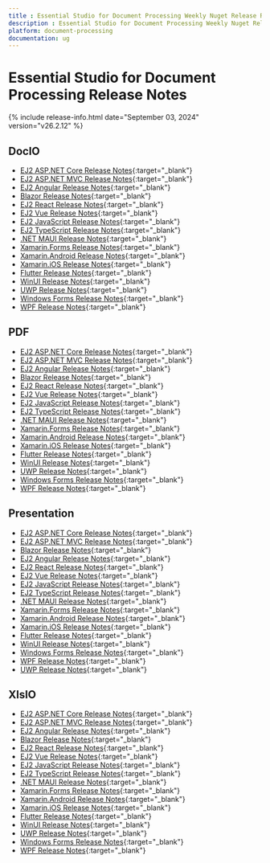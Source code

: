 ```yaml
---
title : Essential Studio for Document Processing Weekly Nuget Release Release Notes  
description : Essential Studio for Document Processing Weekly Nuget Release Release Notes  
platform: document-processing
documentation: ug
---
```


# Essential Studio for Document Processing  Release Notes  

{% include release-info.html date="September 03, 2024"  version="v26.2.12" %} 

## DocIO

* [EJ2 ASP.NET Core Release Notes](https://ej2.syncfusion.com/aspnetcore/documentation/release-notes/26.2.12#docio){:target="_blank"}
* [EJ2 ASP.NET MVC Release Notes](https://ej2.syncfusion.com/aspnetmvc/documentation/release-notes/26.2.12#docio){:target="_blank"}
* [EJ2 Angular Release Notes](https://ej2.syncfusion.com/angular/documentation/release-notes/26.2.12#docio){:target="_blank"}
* [Blazor Release Notes](https://blazor.syncfusion.com/documentation/release-notes/26.2.12#docio){:target="_blank"}
* [EJ2 React Release Notes](https://ej2.syncfusion.com/react/documentation/release-notes/26.2.12#docio){:target="_blank"}
* [EJ2 Vue  Release Notes](https://ej2.syncfusion.com/vue/documentation/release-notes/26.2.12#docio){:target="_blank"}
* [EJ2 JavaScript Release Notes](https://ej2.syncfusion.com/javascript/documentation/release-notes/26.2.12#docio){:target="_blank"}
* [EJ2 TypeScript Release Notes](https://ej2.syncfusion.com/documentation/release-notes/26.2.12#docio){:target="_blank"}
* [.NET MAUI Release Notes](/maui/release-notes/v26.2.12#docio){:target="_blank"}
* [Xamarin.Forms Release Notes](/xamarin/release-notes/v26.2.12#docio){:target="_blank"}
* [Xamarin.Android Release Notes](/xamarin-android/release-notes/v26.2.12#docio){:target="_blank"}
* [Xamarin.iOS Release Notes](/xamarin-ios/release-notes/v26.2.12#docio){:target="_blank"}
* [Flutter Release Notes](/flutter/release-notes/v26.2.12#docio){:target="_blank"}
* [WinUI Release Notes](/winui/release-notes/v26.2.12#docio){:target="_blank"}
* [UWP Release Notes](/uwp/release-notes/v26.2.12#docio){:target="_blank"}
* [Windows Forms Release Notes](/windowsforms/release-notes/v26.2.12#docio){:target="_blank"}
* [WPF Release Notes](/wpf/release-notes/v26.2.12#docio){:target="_blank"}



## PDF

* [EJ2 ASP.NET Core Release Notes](https://ej2.syncfusion.com/aspnetcore/documentation/release-notes/26.2.12#pdf){:target="_blank"}
* [EJ2 ASP.NET MVC Release Notes](https://ej2.syncfusion.com/aspnetmvc/documentation/release-notes/26.2.12#pdf){:target="_blank"}
* [EJ2 Angular Release Notes](https://ej2.syncfusion.com/angular/documentation/release-notes/26.2.12#pdf){:target="_blank"}
* [Blazor Release Notes](https://blazor.syncfusion.com/documentation/release-notes/26.2.12#pdf){:target="_blank"}
* [EJ2 React Release Notes](https://ej2.syncfusion.com/react/documentation/release-notes/26.2.12#pdf){:target="_blank"}
* [EJ2 Vue  Release Notes](https://ej2.syncfusion.com/vue/documentation/release-notes/26.2.12#pdf){:target="_blank"}
* [EJ2 JavaScript Release Notes](https://ej2.syncfusion.com/javascript/documentation/release-notes/26.2.12#pdf){:target="_blank"}
* [EJ2 TypeScript Release Notes](https://ej2.syncfusion.com/documentation/release-notes/26.2.12#pdf){:target="_blank"}
* [.NET MAUI Release Notes](/maui/release-notes/v26.2.12#pdf){:target="_blank"}
* [Xamarin.Forms Release Notes](/xamarin/release-notes/v26.2.12#pdf){:target="_blank"}
* [Xamarin.Android Release Notes](/xamarin-android/release-notes/v26.2.12#pdf){:target="_blank"}
* [Xamarin.iOS Release Notes](/xamarin-ios/release-notes/v26.2.12#pdf){:target="_blank"}
* [Flutter Release Notes](/flutter/release-notes/v26.2.12#pdf){:target="_blank"}
* [WinUI Release Notes](/winui/release-notes/v26.2.12#pdf){:target="_blank"}
* [UWP Release Notes](/uwp/release-notes/v26.2.12#pdf){:target="_blank"}
* [Windows Forms Release Notes](/windowsforms/release-notes/v26.2.12#pdf){:target="_blank"}
* [WPF Release Notes](/wpf/release-notes/v26.2.12#pdf){:target="_blank"}


## Presentation

* [EJ2 ASP.NET Core Release Notes](https://ej2.syncfusion.com/aspnetcore/documentation/release-notes/26.2.12#presentation){:target="_blank"}
* [EJ2 ASP.NET MVC Release Notes](https://ej2.syncfusion.com/aspnetmvc/documentation/release-notes/26.2.12#presentation){:target="_blank"}
* [Blazor Release Notes](https://blazor.syncfusion.com/documentation/release-notes/26.2.12#presentation){:target="_blank"}
* [EJ2 Angular Release Notes](https://ej2.syncfusion.com/angular/documentation/release-notes/26.2.12#presentation){:target="_blank"}
* [EJ2 React Release Notes](https://ej2.syncfusion.com/react/documentation/release-notes/26.2.12#presentation){:target="_blank"}
* [EJ2 Vue  Release Notes](https://ej2.syncfusion.com/vue/documentation/release-notes/26.2.12#presentation){:target="_blank"}
* [EJ2 JavaScript Release Notes](https://ej2.syncfusion.com/javascript/documentation/release-notes/26.2.12#presentation){:target="_blank"}
* [EJ2 TypeScript Release Notes](https://ej2.syncfusion.com/documentation/release-notes/26.2.12#presentation){:target="_blank"}
* [.NET MAUI Release Notes](/maui/release-notes/v26.2.12#presentation){:target="_blank"}
* [Xamarin.Forms Release Notes](/xamarin/release-notes/v26.2.12#presentation){:target="_blank"}
* [Xamarin.Android Release Notes](/xamarin-android/release-notes/v26.2.12#presentation){:target="_blank"}
* [Xamarin.iOS Release Notes](/xamarin-ios/release-notes/v26.2.12#presentation){:target="_blank"}
* [Flutter Release Notes](/flutter/release-notes/v26.2.12#presentation){:target="_blank"}
* [WinUI Release Notes](/winui/release-notes/v26.2.12#presentation){:target="_blank"}
* [Windows Forms Release Notes](/windowsforms/release-notes/v26.2.12#presentation){:target="_blank"}
* [WPF Release Notes](/wpf/release-notes/v26.2.12#presentation){:target="_blank"}
* [UWP Release Notes](/uwp/release-notes/v26.2.12#presentation){:target="_blank"}



## XlsIO

* [EJ2 ASP.NET Core Release Notes](https://ej2.syncfusion.com/aspnetcore/documentation/release-notes/26.2.12#xlsio){:target="_blank"}
* [EJ2 ASP.NET MVC Release Notes](https://ej2.syncfusion.com/aspnetmvc/documentation/release-notes/26.2.12#xlsio){:target="_blank"}
* [EJ2 Angular Release Notes](https://ej2.syncfusion.com/angular/documentation/release-notes/26.2.12#xlsio){:target="_blank"}
* [Blazor Release Notes](https://blazor.syncfusion.com/documentation/release-notes/26.2.12#xlsio){:target="_blank"}
* [EJ2 React Release Notes](https://ej2.syncfusion.com/react/documentation/release-notes/26.2.12#xlsio){:target="_blank"}
* [EJ2 Vue  Release Notes](https://ej2.syncfusion.com/vue/documentation/release-notes/26.2.12#xlsio){:target="_blank"}
* [EJ2 JavaScript Release Notes](https://ej2.syncfusion.com/javascript/documentation/release-notes/26.2.12#xlsio){:target="_blank"}
* [EJ2 TypeScript Release Notes](https://ej2.syncfusion.com/documentation/release-notes/26.2.12#xlsio){:target="_blank"}
* [.NET MAUI Release Notes](/maui/release-notes/v26.2.12#xlsio){:target="_blank"}
* [Xamarin.Forms Release Notes](/xamarin/release-notes/v26.2.12#xlsio){:target="_blank"}
* [Xamarin.Android Release Notes](/xamarin-android/release-notes/v26.2.12#xlsio){:target="_blank"}
* [Xamarin.iOS Release Notes](/xamarin-ios/release-notes/v26.2.12#xlsio){:target="_blank"}
* [Flutter Release Notes](/flutter/release-notes/v26.2.12#xlsio){:target="_blank"}
* [WinUI Release Notes](/winui/release-notes/v26.2.12#xlsio){:target="_blank"}
* [UWP Release Notes](/uwp/release-notes/v26.2.12#xlsio){:target="_blank"}
* [Windows Forms Release Notes](/windowsforms/release-notes/v26.2.12#xlsio){:target="_blank"}
* [WPF Release Notes](/wpf/release-notes/v26.2.12#xlsio){:target="_blank"}


